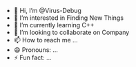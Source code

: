 - 👋 Hi, I’m @Virus-Debug
- 👀 I’m interested in Finding New Things
- 🌱 I’m currently learning C++
- 💞️ I’m looking to collaborate on Company
- 📫 How to reach me ...
- 😄 Pronouns: ...
- ⚡ Fun fact: ...

<!---
Virus-Debug/Virus-Debug is a ✨ special ✨ repository because its `README.md` (this file) appears on your GitHub profile.
You can click the Preview link to take a look at your changes.
--->
